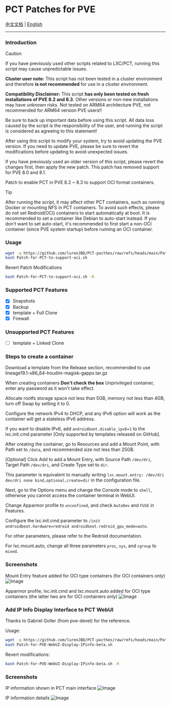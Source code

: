 # PCT Patches for PVE

[中文文档](https://github.com/lurenJBD/PCT-pacthes/blob/main/README-CN.md) | [English](https://github.com/lurenJBD/PCT-pacthes/blob/main/README.md)

---

### Introduction

> [!CAUTION]
> If you have previously used other scripts related to LXC/PCT, running this script may cause unpredictable issues.
>
> **Cluster user note:** This script has not been tested in a cluster environment and therefore **is not recommended** for use in a cluster environment.
>
> **Compatibility Disclaimer:** This script **has only been tested on fresh installations of PVE 8.2 and 8.3**. Other versions or non-new installations may have unknown risks. Not tested on ARM64 architecture PVE, not recommended for ARM64 version PVE users!!
>
> Be sure to back up important data before using this script. All data loss caused by the script is the responsibility of the user, and running the script is considered as agreeing to this statement!
> 
> After using this script to modify your system, try to avoid updating the PVE version. If you need to update PVE, please be sure to revert the modifications before updating to avoid unexpected issues.
>
> If you have previously used an older version of this script, please revert the changes first, then apply the new patch. This patch has removed support for PVE 8.0 and 8.1.

Patch to enable PCT in PVE 8.2 ~ 8.3 to support OCI format containers.

> [!TIP]
> After running the script, it may affect other PCT containers, such as running Docker or mounting NFS in PCT containers.
> To avoid such effects, please do not set Redroid(OCI) containers to start automatically at boot. It is recommended to set a container like Debian to auto-start instead.
> If you don't want to set auto-start, it's recommended to first start a non-OCI container (since PVE system startup) before running an OCI container.

### Usage

```bash
wget -q https://github.com/lurenJBD/PCT-pacthes/raw/refs/heads/main/Patch-for-PCT-to-support-oci.sh
bash Patch-for-PCT-to-support-oci.sh
```

Revert Patch Modifications

```bash
bash Patch-for-PCT-to-support-oci.sh -R
```

### Supported PCT Features

- [X] Snapshots
- [X] Backup
- [X] template + Full Clone
- [X] Firewall

### Unsupported PCT Features

- [ ] template + Linked Clone

### Steps to create a container

Download a template from the Release section, recommended to use lineage19.1-x86_64-houdini-magisk-gapps.tar.gz

When creating containers **Don't check the box** Unprivileged container, enter any password as it won't take effect.

Allocate rootfs storage space not less than 5GB, memory not less than 4GB, turn off Swap by setting it to 0.

Configure the network IPv4 to DHCP, and any IPv6 option will work as the container will get a stateless IPv6 address.

If you want to disable IPv6, add `androidboot.disable_ipv6=1` to the lxc.init.cmd parameter [Only supported by templates released on GitHub].

After creating the container, go to Resources and add a Mount Point, with Path set to `/data`, and recommended size not less than 25GB.

[Optional] Click Add to add a Mount Entry, with Source Path `/dev/dri`, Target Path `/dev/dri`, and Create Type set to `dir`.

This parameter is equivalent to manually writing `lxc.mount.entry: /dev/dri dev/dri none bind,optional,create=dir` in the configuration file.

Next, go to the Options menu and change the Console mode to `shell`, otherwise you cannot access the container terminal in WebUI.

Change Apparmor profile to `unconfined`, and check `AutoDev` and `FUSE` in Features.

Configure the lxc.init.cmd parameter to `/init androidboot.hardware=redroid androidboot.redroid_gpu_mode=auto`.

For other parameters, please refer to the Redroid documentation.

For lxc.mount.auto, change all three parameters `proc`, `sys`, and `cgroup` to `mixed`.

### Screenshots

Mount Entry feature added for OCI type containers (for OCI containers only)
![Image](https://github.com/user-attachments/assets/660b1df1-4ad6-49bc-8982-617b115af164)

Apparmor profile, lxc.init.cmd and lxc.mount.auto added for OCI type containers (the latter two are for OCI containers only)
![Image](https://github.com/user-attachments/assets/0b0dfee6-564a-4363-ad3b-a68e1b5ceaf4)

### Add IP Info Display Interface to PCT WebUI

Thanks to Gabriel Goller (from pve-devel) for the reference.

Usage:

```bash
wget -q https://github.com/lurenJBD/PCT-pacthes/raw/refs/heads/main/Patch-for-PVE-WebUI-Display-IPinfo-beta.sh
bash Patch-for-PVE-WebUI-Display-IPinfo-beta.sh
```

Revert modifications:

```bash
bash Patch-for-PVE-WebUI-Display-IPinfo-beta.sh -R
```

### Screenshots

IP information shown in PCT main interface
![Image](https://github.com/user-attachments/assets/6fee1c85-578f-48bd-b44b-e8c01c2f9c17)

IP information details
![Image](https://github.com/user-attachments/assets/60037ce5-ca58-4a9e-88eb-91f022560a70)
